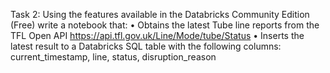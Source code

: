 Task 2:
Using the features available in the Databricks Community Edition (Free) write a notebook that:
• Obtains the latest Tube line reports from the TFL Open API https://api.tfl.gov.uk/Line/Mode/tube/Status
• Inserts the latest result to a Databricks SQL table with the following columns: current_timestamp, line, status, disruption_reason